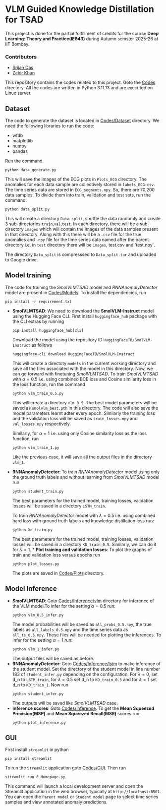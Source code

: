 # VLM Guided Knowledge Distillation for TSAD

This project is done for the partial fulfillment of credits for the course **Deep Learning: Theory and Practice(IE643)** during Autumn semster 2025-26 at IIT Bombay.
### Contributors
 * [Srijan Das](https://sites.google.com/view/srijandas321)
 * [Zahir Khan](https://github.com/Zahir-Khan98)

This repository contains the codes related to this project. Goto the [Codes](Codes) directory. All the codes are written in Python 3.11.13 and are executed on Linux server.

## Dataset 
The code to generate the dataset is located in [Codes/Dataset](Codes/Dataset) directory. We need the following libraries to run the code:
  * wfdb
  * matplotlib
  * numpy
  * pandas


Run the command.
```
python data_generate.py
```
This will save the images of the ECG plots in `Plots_ECG` directory. The anomalies for each data sample are collectively stored in `labels_ECG.csv`. The time series data are stored in `ECG_segments.npy`. So, there are 70,200 data samples. To divide them into train, validation and test sets, run the command.
```
python data_split.py
```
This will create a directory `Data_split`, shuffle the data randomly and create 3 sub-directories `train`,`val`,`test`. In each directory, there will be a sub-directory `images` which will contain the images of the data samples present in that directory. Along with this there will be a `.csv` file for the true anomalies and `.npy` file for the time series data named after the parent directory i.e. in `test` directory there will be `images`, test.csv and 'test.npy`.

The directory `Data_split` is compresssed to `Data_split.tar` and uploaded to Google drive.

## Model training
The code for training the *SmolVLMTSAD* model and *RNNAnomalyDetector* model are present in [Codes/Models](Codes/Models). To install the dependencies, run
```
pip install -r requirement.txt
```
  * **SmolVLMTSAD**: We need to download the **SmolVLM-Instruct** model using the Hugging Face CLI. First install `huggingface_hub` package with the CLI extras by running
     ```
     pip install huggingface_hub[cli]
     ```
     Download the model using the repository ID `HuggingFaceTB/SmolVLM-Instruct` as follows
     ```
     huggingface-cli download HuggingFaceTB/SmolVLM-Instruct
     ```
     This will create a directoty `models` in the current working directory and save all the files associated with the model in this directory. Now, we can go forward with finetuning *SmolVLMTSAD*.
     To train *SmolVLMTSAD* with $\alpha=0.5$ i.e. using combined BCE loss and Cosine similarity loss in the loss function, run the command
     ```
     python vlm_train_0.5.py
     ```
     This will create a directory `vlm_0.5`. The best model parameters will be saved as `smolvlm_best.pth` in this directory. The code will also save the model parameters learnt adter every epoch. Similarly the training loss and the validation loss will be saved as `train_losses.npy` and `val_losses.npy` respectively.
     
     Similarly, for $\alpha=1$ i.e. using only Cosine similarity loss as the loss function, run
     ```
     python vlm_train_1.py
     ```
     Like the previous case, it will save all the output files in the directory `vlm_1`.
   * **RNNAnomalyDetector**: To train *RNNAnomalyDetector* model using only the ground truth labels and without learning from *SmolVLMTSAD* model run
      ```
      python student_train.py
      ```
      The best parameters for the trained model, training losses, validation losses will be saved in a directory `LSTM_train`.

      To train *RNNAnomalyDetector* model with $\lambda=0.5$ i.e. using combined hard loss with ground truth labels and knowledge distillation loss run:
      ```
      python kd_train.py
      ```
      The best parameters for the trained model, training losses, validation losses will be saved in a directory `KD_train_0.5`. Similarly, we can do it for $\lambda=1$.
    * **Plot training and validation losses**: To plot the graphs of train and validation loss versus epochs run
      ```
      python plot_losses.py
      ```
      The plots are saved in [Codes/Plots](Codes/Plots) directory.
      

## Model Inference
 * **SmolVLMTSAD**: Goto [Codes/Inference/vlm](Codes/Inference/vlm) directory for inference of the VLM model.To infer for the setting $\alpha=0.5$ run:
   ```
   python vlm_0.5_infer.py
   ```
   The model probabilities will be saved as `all_probs_0.5.npy`, the true labels as `all_labels_0.5.npy` and the time series data as `all_ts_0.5.npy`. These files will be needed for plotting the inferences.
   To infer for the setting $\alpha=1$ run:
   ```
   python vlm_1_infer.py
   ```
   The output files will be saved as before.
* **RNNAnomalyDetector**: Goto [Codes/Inference/lstm](Codes/Inference/lstm) to make inference of the student model. Set the directory of the student model in line number 183 of `student_infer.py` depending on the configuration. For $\lambda=0$, set d_n to `LSTM_train`, for $\lambda=0.5$ set d_n to `KD_train_0.5` and for $\lambda=1$ set d_n to `KD_train_1`. Now run
   ```
   python student_infer.py
   ```
   The outputs will be saved like *SmolVLMTSAD* case.
* **Inference scores**: Goto [Codes/Inference](Codes/Inference). To get the **Mean Squeezed Precision(MSP)** and **Mean Squeezed Recall(MSR)** scores run:
   ```
   python plot_inference.py
   ```
   
## GUI
First install `streamlit` in python
```
pip install streamlit
```
To run the `Streamlit` application goto [Codes/GUI](Codes/GUI). Then run
```
streamlit run 0_Homepage.py
```
This command will launch a local development server and open the Streamlit application in the web browser, typically at `http://localhost:8501`. You can open the `Parent model` or `Student model` page to select time series samples and view annotated anomaly predictions.

